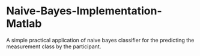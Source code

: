 # Naive-Bayes-Implementation-Matlab

A simple practical application of naive bayes classifier for the predicting the measurement class by the participant.
